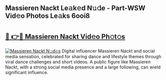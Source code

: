 ## Massieren Nackt Le𝚊k𝚎d N𝚞𝚍e - Part-WSW Vid𝚎o Photos Le𝚊ks 6ooi8

# <h2><a href="http://fb7jho.evod.top/?m=Massieren+Nackt">🔗 👉🔴 Massieren Nackt Vid𝚎o Ph𝚘t𝚘s</a></h2>

[![Massieren Nackt N𝚞d𝚎s](https://i.imgur.com/8V9OHl7.gif)](http://fb7jho.evod.top/?m=Massieren+Nackt)
Digital influencer Massieren Nackt and social media sensation, celebrated for sharing dance and lifestyle themes through viral dance challenges and short videos. A public figure like Massieren Nackt, with a strong social media presence and a large following, can wield significant influence. 

